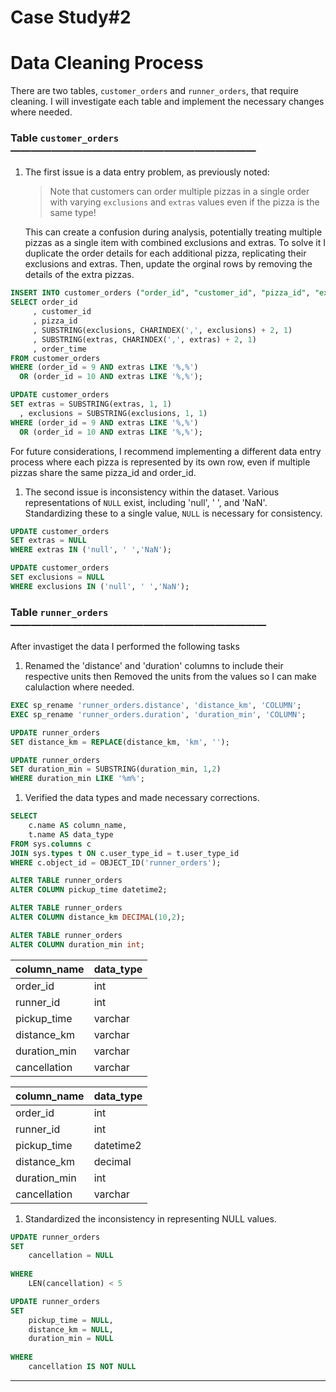 # Case Study#2

# Data Cleaning Process

There are two tables, `customer_orders` and `runner_orders`, that require cleaning. I will investigate each table and implement the necessary changes where needed. 

### Table `customer_orders` ————————————————————————

1. The first issue is a data entry problem, as previously noted:
    
    > Note that customers can order multiple pizzas in a single order with varying `exclusions` and `extras` values even if the pizza is the same type!
    > 
    
    This can create a confusion during analysis, potentially treating multiple pizzas as a single item with combined exclusions and extras. To solve it I duplicate the order details for each additional pizza, replicating their exclusions and extras. Then, update the orginal rows by removing the details of the extra pizzas.
    

```sql
INSERT INTO customer_orders ("order_id", "customer_id", "pizza_id", "exclusions", "extras", "order_time")
SELECT order_id
     , customer_id
     , pizza_id
     , SUBSTRING(exclusions, CHARINDEX(',', exclusions) + 2, 1)
     , SUBSTRING(extras, CHARINDEX(',', extras) + 2, 1)
     , order_time
FROM customer_orders
WHERE (order_id = 9 AND extras LIKE '%,%')
  OR (order_id = 10 AND extras LIKE '%,%');

UPDATE customer_orders
SET extras = SUBSTRING(extras, 1, 1)
  , exclusions = SUBSTRING(exclusions, 1, 1)
WHERE (order_id = 9 AND extras LIKE '%,%')
  OR (order_id = 10 AND extras LIKE '%,%');
```

For future considerations, I recommend implementing a different data entry process where each pizza is represented by its own row, even if multiple pizzas share the same pizza_id and order_id.

1. The second issue is inconsistency within the dataset. Various representations of `NULL` exist, including 'null', ' ', and 'NaN'. Standardizing these to a single value, `NULL` is necessary for consistency.

```sql
UPDATE customer_orders
SET extras = NULL
WHERE extras IN ('null', ' ','NaN');

UPDATE customer_orders
SET exclusions = NULL
WHERE exclusions IN ('null', ' ','NaN');
```

### Table `runner_orders` —————————————————————————

After invastiget the data I performed the following tasks 

1. Renamed the 'distance' and 'duration' columns to include their respective units then Removed the units from the values so I can make calulaction where needed.

```sql
EXEC sp_rename 'runner_orders.distance', 'distance_km', 'COLUMN';
EXEC sp_rename 'runner_orders.duration', 'duration_min', 'COLUMN';

UPDATE runner_orders
SET distance_km = REPLACE(distance_km, 'km', '');

UPDATE runner_orders  
SET duration_min = SUBSTRING(duration_min, 1,2)
WHERE duration_min LIKE '%m%';
```

1. Verified the data types and made necessary corrections.

```sql
SELECT 
    c.name AS column_name,
    t.name AS data_type
FROM sys.columns c
JOIN sys.types t ON c.user_type_id = t.user_type_id
WHERE c.object_id = OBJECT_ID('runner_orders');

ALTER TABLE runner_orders
ALTER COLUMN pickup_time datetime2;

ALTER TABLE runner_orders
ALTER COLUMN distance_km DECIMAL(10,2);

ALTER TABLE runner_orders
ALTER COLUMN duration_min int;
```

| column_name | data_type |
| --- | --- |
| order_id | int |
| runner_id | int |
| pickup_time | varchar |
| distance_km | varchar |
| duration_min | varchar |
| cancellation | varchar |

| column_name | data_type |
| --- | --- |
| order_id | int |
| runner_id | int |
| pickup_time | datetime2 |
| distance_km | decimal |
| duration_min | int |
| cancellation | varchar |
1. Standardized the inconsistency in representing NULL values.

```sql
UPDATE runner_orders
SET 
    cancellation = NULL
    
WHERE 
	LEN(cancellation) < 5

UPDATE runner_orders
SET 
    pickup_time = NULL,
    distance_km = NULL,
    duration_min = NULL
    
WHERE 
	cancellation IS NOT NULL
```

---